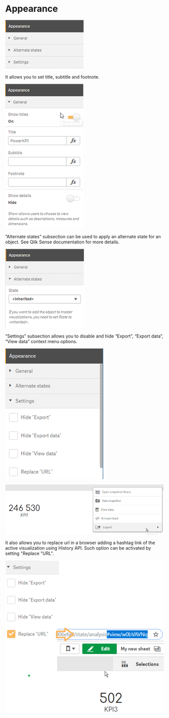 # Appearance

![](../.gitbook/assets/image%20%2828%29.png)

It allows you to set title, subtitle and footnote.

![General](../.gitbook/assets/image%20%28122%29.png)

“Alternate states” subsection can be used to apply an alternate state for an object. See Qlik Sense documentation for more details.

![Alternative states](../.gitbook/assets/image%20%28108%29.png)

“Settings” subsection allows you to disable and hide “Export”, “Export data”, “View data” context menu options. 



![Settings](../.gitbook/assets/image%20%2829%29.png)



![Visualization context menu](../.gitbook/assets/image%20%2867%29.png)

It also allows you to replace url in a browser adding a hashtag link of the active visualization using History API. Such option can be activated by setting "Replace "URL".

![Replace &quot;URL&quot;](../.gitbook/assets/image%20%28144%29.png)





